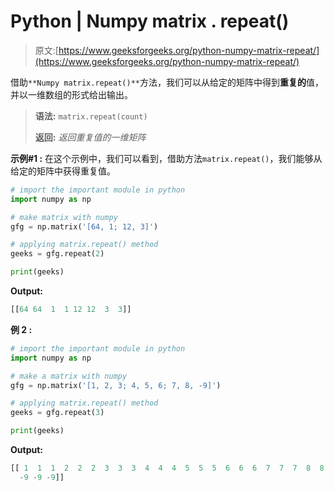 # Python | Numpy matrix . repeat()

> 原文:[https://www.geeksforgeeks.org/python-numpy-matrix-repeat/](https://www.geeksforgeeks.org/python-numpy-matrix-repeat/)

借助`**Numpy matrix.repeat()**`方法，我们可以从给定的矩阵中得到**重复的**值，并以一维数组的形式给出输出。

> **语法:** `matrix.repeat(count)`
> 
> **返回:** *返回重复值的一维矩阵*

**示例#1 :**
在这个示例中，我们可以看到，借助方法`matrix.repeat()`，我们能够从给定的矩阵中获得重复值。

```py
# import the important module in python
import numpy as np

# make matrix with numpy
gfg = np.matrix('[64, 1; 12, 3]')

# applying matrix.repeat() method
geeks = gfg.repeat(2)

print(geeks)
```

**Output:**

```py
[[64 64  1  1 12 12  3  3]]

```

**例 2 :**

```py
# import the important module in python
import numpy as np

# make a matrix with numpy
gfg = np.matrix('[1, 2, 3; 4, 5, 6; 7, 8, -9]')

# applying matrix.repeat() method
geeks = gfg.repeat(3)

print(geeks)
```

**Output:**

```py
[[ 1  1  1  2  2  2  3  3  3  4  4  4  5  5  5  6  6  6  7  7  7  8  8  8
  -9 -9 -9]]

```